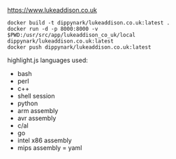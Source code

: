 https://www.lukeaddison.co.uk

```
docker build -t dippynark/lukeaddison.co.uk:latest .
docker run -d -p 8000:8000 -v $PWD:/usr/src/app/lukeaddison_co_uk/local dippynark/lukeaddison.co.uk:latest 
docker push dippynark/lukeaddison.co.uk:latest
```

highlight.js languages used:
  - bash
  - perl
  - c++
  - shell session
  - python
  - arm assembly
  - avr assembly
  - c/al
  - go
  - intel x86 assembly
  - mips assembly
  = yaml
